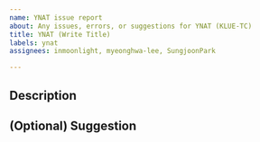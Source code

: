 ```yaml
---
name: YNAT issue report
about: Any issues, errors, or suggestions for YNAT (KLUE-TC)
title: YNAT (Write Title)
labels: ynat
assignees: inmoonlight, myeonghwa-lee, SungjoonPark

---
```


## Description

## (Optional) Suggestion
